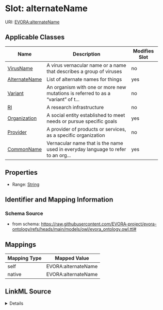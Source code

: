 

# Slot: alternateName



URI: [EVORA:alternateName](https://raw.githubusercontent.com/EVORA-project/evora-ontology/refs/heads/main/models/owl/evora_ontology.owl.ttl#alternateName)



<!-- no inheritance hierarchy -->





## Applicable Classes

| Name | Description | Modifies Slot |
| --- | --- | --- |
| [VirusName](VirusName.md) | A virus vernacular name or a name that describes a group of viruses |  no  |
| [AlternateName](AlternateName.md) | List of alternate names for things |  yes  |
| [Variant](Variant.md) | An organism with one or more new mutations is referred to as a “variant” of t... |  no  |
| [RI](RI.md) | A research infrastructure |  no  |
| [Organization](Organization.md) | A social entity established to meet needs or pursue specific goals |  yes  |
| [Provider](Provider.md) | A provider of products or services, as a specific organization |  no  |
| [CommonName](CommonName.md) | Vernacular name that is the name used in everyday language to refer to an org... |  yes  |







## Properties

* Range: [String](String.md)





## Identifier and Mapping Information







### Schema Source


* from schema: https://raw.githubusercontent.com/EVORA-project/evora-ontology/refs/heads/main/models/owl/evora_ontology.owl.ttl#




## Mappings

| Mapping Type | Mapped Value |
| ---  | ---  |
| self | EVORA:alternateName |
| native | EVORA:alternateName |




## LinkML Source

<details>
```yaml
name: alternateName
from_schema: https://raw.githubusercontent.com/EVORA-project/evora-ontology/refs/heads/main/models/owl/evora_ontology.owl.ttl#
rank: 1000
alias: alternateName
domain_of:
- CommonName
- AlternateName
- Organization
range: string

```
</details>